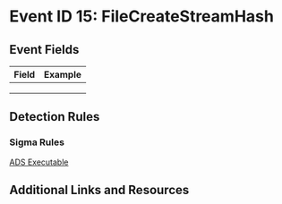 # Event ID 15: FileCreateStreamHash

## Event Fields
| Field        | Example           |
| ------------- | ------------- |
|  |  |
|  |  |
|  |  |

## Detection Rules

### Sigma Rules

[ADS Executable](https://github.com/Neo23x0/sigma/blob/master/rules/windows/sysmon/sysmon_ads_executable.yml)


## Additional Links and Resources